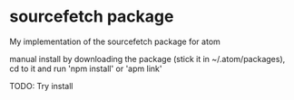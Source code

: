 # sourcefetch package

My implementation of the sourcefetch package for atom

manual install by downloading the package (stick it in ~/.atom/packages), cd to it and run 'npm install' or 'apm link'

TODO: Try install


